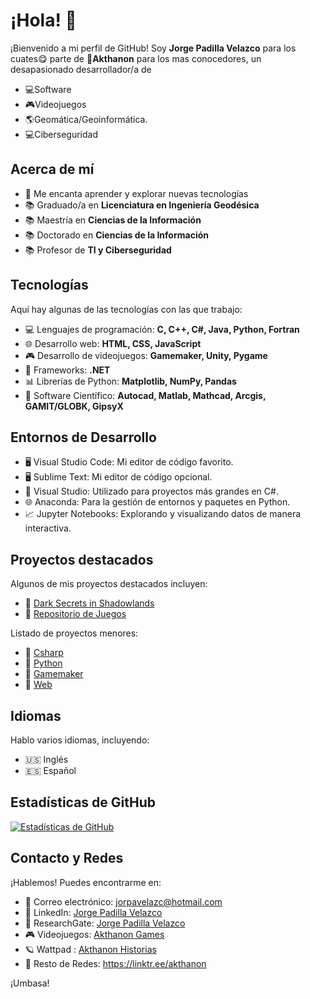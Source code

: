 # ¡Hola! 👋

¡Bienvenido a mi perfil de GitHub! Soy **Jorge Padilla Velazco** para los cuates😋 parte de 🤖**Akthanon** para los mas conocedores, un desapasionado desarrollador/a de 
- 💻Software
- 🎮Videojuegos
- 🌎Geomática/Geoinformática.
- 💻Ciberseguridad

## Acerca de mí

- 🚀 Me encanta aprender y explorar nuevas tecnologías
- 📚 Graduado/a en **Licenciatura en Ingeniería Geodésica**
- 📚 Maestría en **Ciencias de la Información**
- 📚 Doctorado en **Ciencias de la Información**
- 📚 Profesor de **TI y Ciberseguridad**

## Tecnologías

Aquí hay algunas de las tecnologías con las que trabajo:

- 💻 Lenguajes de programación: **C, C++, C#, Java, Python, Fortran**
- 🌐 Desarrollo web: **HTML, CSS, JavaScript**
- 🎮 Desarrollo de videojuegos: **Gamemaker, Unity, Pygame**
- 🚀 Frameworks: **.NET**
- 📊 Librerías de Python: **Matplotlib, NumPy, Pandas**
- 🚀 Software Científico: **Autocad, Matlab, Mathcad, Arcgis, GAMIT/GLOBK, GipsyX**

## Entornos de Desarrollo

- 🖥️ Visual Studio Code: Mi editor de código favorito.
- 🖥️ Sublime Text: Mi editor de código opcional.
- 🚀 Visual Studio: Utilizado para proyectos más grandes en C#.
- 🌐 Anaconda: Para la gestión de entornos y paquetes en Python.
- 📈 Jupyter Notebooks: Explorando y visualizando datos de manera interactiva.

## Proyectos destacados

Algunos de mis proyectos destacados incluyen:

- 🌟 [Dark Secrets in Shadowlands](https://akthanongames.itch.io/dark-secrets-in-shadowlands)
- 🌟 [Repositorio de Juegos](https://akthanongames.itch.io/)

Listado de proyectos menores:
- 🌟 [Csharp](https://github.com/stars/akthanon/lists/csharp-projects)
- 🌟 [Python](https://github.com/stars/akthanon/lists/python-projects)
- 🌟 [Gamemaker](https://github.com/stars/akthanon/lists/gamemaker-projects)
- 🌟 [Web](https://github.com/stars/akthanon/lists/web-projects)

## Idiomas

Hablo varios idiomas, incluyendo:

- 🇺🇸 Inglés
- 🇪🇸 Español
  
## Estadísticas de GitHub

[![Estadísticas de GitHub](https://github-readme-stats.vercel.app/api?username=akthanon&show_icons=true&theme=radical)](https://github.com/akthanon)

## Contacto y Redes
¡Hablemos! Puedes encontrarme en:

- 📧 Correo electrónico: [jorpavelazc@hotmail.com](mailto:jorpavelazc@hotmail.com)
- 💬 LinkedIn: [Jorge Padilla Velazco](https://www.linkedin.com/in/jorge-padilla-velazco-35a504117)
- 💬 ResearchGate: [Jorge Padilla Velazco](https://www.researchgate.net/profile/Jorge-Padilla-Velazco)
- 🎮 Videojuegos: [Akthanon Games](https://akthanongames.itch.io/)
- 🪐 Wattpad : [Akthanon Historias](https://www.wattpad.com/user/Akthanon)
- 🧸 Resto de Redes: https://linktr.ee/akthanon

¡Umbasa!



